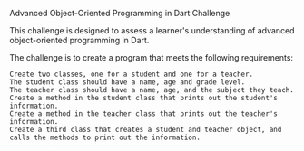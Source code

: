 Advanced Object-Oriented Programming in Dart Challenge


This challenge is designed to assess a learner's understanding of advanced object-oriented programming in Dart.



The challenge is to create a program that meets the following requirements:

    Create two classes, one for a student and one for a teacher.
    The student class should have a name, age and grade level.
    The teacher class should have a name, age, and the subject they teach.
    Create a method in the student class that prints out the student's information.
    Create a method in the teacher class that prints out the teacher's information.
    Create a third class that creates a student and teacher object, and calls the methods to print out the information.